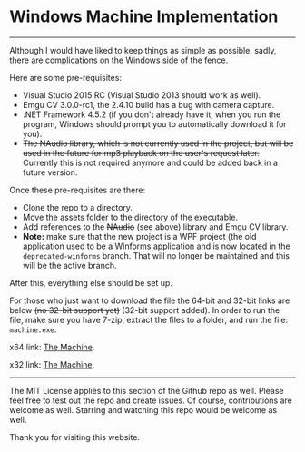# Windows Machine Implementation

---

Although I would have liked to keep things as simple as possible, sadly, there are complications on the Windows side of the fence. 

Here are some pre-requisites:
* Visual Studio 2015 RC (Visual Studio 2013 should work as well).
* Emgu CV 3.0.0-rc1, the 2.4.10 build has a bug with camera capture.
* .NET Framework 4.5.2 (if you don't already have it, when you run the program, Windows should prompt you to automatically download it for you).
* ~~The NAudio library, which is not currently used in the project, but will be used in the future for mp3 playback on the user's request later.~~ Currently this is not required anymore and could be added back in a future version.

Once these pre-requisites are there:
* Clone the repo to a directory.
* Move the assets folder to the directory of the executable.
* Add references to the ~~NAudio~~ (see above) library and Emgu CV library.
* **Note:** make sure that the new project is a WPF project (the old application used to be a Winforms application and is now located in the `deprecated-winforms` branch. That will no longer be maintained and this will be the active branch.

After this, everything else should be set up.

For those who just want to download the file the 64-bit and 32-bit links are below ~~(no 32-bit support yet)~~ (32-bit support added). In order to run the file, make sure you have 7-zip, extract the files to a folder, and run the file: `machine.exe`.

x64 link: [The Machine](
https://mega.nz/#!PVdixTxA!YuiL1yF2NT_UsjCZdVjQSxAgsiCJ-TxCWzrR-fi5eBA).

x32 link: [The Machine](
https://mega.nz/#!vcUkwTiT!CM6Ho5rX73vmBdxpH-83a_2rG0_Q9FMAG3AuUqBMTvQ).

---

The MIT License applies to this section of the Github repo as well. Please feel free to test out the repo and create issues. Of course, contributions are welcome as well. Starring and watching this repo would be welcome as well.

Thank you for visiting this website.
